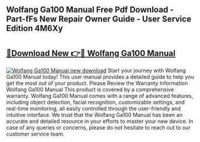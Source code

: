 ## Wolfang Ga100 Manual Free Pdf Download - Part-fFs New Repair Owner Guide - User Service Edition 4M6Xy

# <h2><a href="http://cf12928.oget.top/?id=Wolfang+Ga100+Manual">🔗Download New 👉🔴 Wolfang Ga100 Manual</a></h2>

[![Wolfang Ga100 Manual new download](https://i.imgur.com/5g1atiW.png)](http://cf12928.oget.top/?id=Wolfang+Ga100+Manual)
Start your journey with Wolfang Ga100 Manual today! This user manual provides a detailed guide to help you get the most out of your product. Please Review the Warranty Information Wolfang Ga100 Manual This product is covered by a comprehensive warranty. Wolfang Ga100 Manual comes with a range of advanced features, including object detection, facial recognition, customizable settings, and real-time monitoring, all easily controlled through the user-friendly and intuitive interface. We trust that the Wolfang Ga100 Manual has been an accurate and detailed resource in your efforts to master your new device. In case of any queries or concerns, please do not hesitate to reach out to our customer service team.
